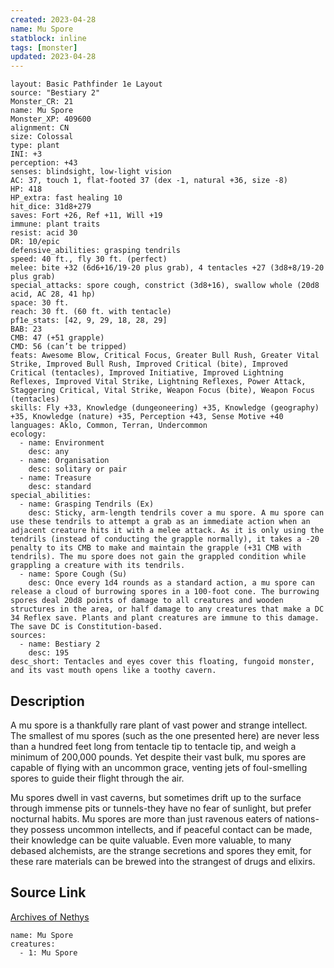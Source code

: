 ```yaml
---
created: 2023-04-28
name: Mu Spore
statblock: inline
tags: [monster]
updated: 2023-04-28
---
```

```statblock
layout: Basic Pathfinder 1e Layout
source: "Bestiary 2"
Monster_CR: 21
name: Mu Spore
Monster_XP: 409600
alignment: CN
size: Colossal
type: plant
INI: +3
perception: +43
senses: blindsight, low-light vision
AC: 37, touch 1, flat-footed 37 (dex -1, natural +36, size -8)
HP: 418
HP_extra: fast healing 10
hit_dice: 31d8+279
saves: Fort +26, Ref +11, Will +19
immune: plant traits
resist: acid 30
DR: 10/epic
defensive_abilities: grasping tendrils
speed: 40 ft., fly 30 ft. (perfect)
melee: bite +32 (6d6+16/19-20 plus grab), 4 tentacles +27 (3d8+8/19-20 plus grab)
special_attacks: spore cough, constrict (3d8+16), swallow whole (20d8 acid, AC 28, 41 hp)
space: 30 ft.
reach: 30 ft. (60 ft. with tentacle)
pf1e_stats: [42, 9, 29, 18, 28, 29]
BAB: 23
CMB: 47 (+51 grapple)
CMD: 56 (can’t be tripped)
feats: Awesome Blow, Critical Focus, Greater Bull Rush, Greater Vital Strike, Improved Bull Rush, Improved Critical (bite), Improved Critical (tentacles), Improved Initiative, Improved Lightning Reflexes, Improved Vital Strike, Lightning Reflexes, Power Attack, Staggering Critical, Vital Strike, Weapon Focus (bite), Weapon Focus (tentacles)
skills: Fly +33, Knowledge (dungeoneering) +35, Knowledge (geography) +35, Knowledge (nature) +35, Perception +43, Sense Motive +40
languages: Aklo, Common, Terran, Undercommon
ecology:
  - name: Environment
    desc: any
  - name: Organisation
    desc: solitary or pair
  - name: Treasure
    desc: standard
special_abilities:
  - name: Grasping Tendrils (Ex)
    desc: Sticky, arm-length tendrils cover a mu spore. A mu spore can use these tendrils to attempt a grab as an immediate action when an adjacent creature hits it with a melee attack. As it is only using the tendrils (instead of conducting the grapple normally), it takes a -20 penalty to its CMB to make and maintain the grapple (+31 CMB with tendrils). The mu spore does not gain the grappled condition while grappling a creature with its tendrils.
  - name: Spore Cough (Su)
    desc: Once every 1d4 rounds as a standard action, a mu spore can release a cloud of burrowing spores in a 100-foot cone. The burrowing spores deal 20d8 points of damage to all creatures and wooden structures in the area, or half damage to any creatures that make a DC 34 Reflex save. Plants and plant creatures are immune to this damage. The save DC is Constitution-based.
sources:
  - name: Bestiary 2
    desc: 195
desc_short: Tentacles and eyes cover this floating, fungoid monster, and its vast mouth opens like a toothy cavern.
```
## Description
A mu spore is a thankfully rare plant of vast power and strange intellect. The smallest of mu spores (such as the one presented here) are never less than a hundred feet long from tentacle tip to tentacle tip, and weigh a minimum of 200,000 pounds. Yet despite their vast bulk, mu spores are capable of flying with an uncommon grace, venting jets of foul-smelling spores to guide their flight through the air.

Mu spores dwell in vast caverns, but sometimes drift up to the surface through immense pits or tunnels-they have no fear of sunlight, but prefer nocturnal habits. Mu spores are more than just ravenous eaters of nations-they possess uncommon intellects, and if peaceful contact can be made, their knowledge can be quite valuable. Even more valuable, to many debased alchemists, are the strange secretions and spores they emit, for these rare materials can be brewed into the strangest of drugs and elixirs.
## Source Link
[Archives of Nethys](https://aonprd.com/MonsterDisplay.aspx?ItemName=Mu%20Spore)
```encounter-table
name: Mu Spore
creatures:
  - 1: Mu Spore
```
